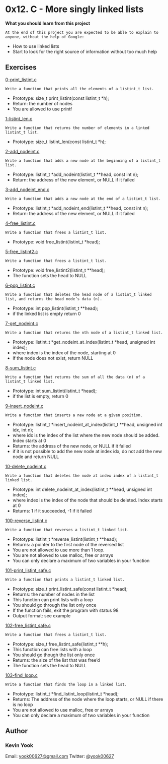 # 0x12. C - More singly linked lists

**What you should learn from this project**

    At the end of this project you are expected to be able to explain to anyone, without the help of Google:

* How to use linked lists
* Start to look for the right source of information without too much help

## Exercises

[0-print_listint.c](./0-print_listint.c)
```
Write a function that prints all the elements of a listint_t list.
```
* Prototype: size_t print_listint(const listint_t *h);
* Return: the number of nodes
* You are allowed to use printf

[1-listint_len.c](./1-listint_len.c)
```
Write a function that returns the number of elements in a linked listint_t list.
```
* Prototype: size_t listint_len(const listint_t *h);

[2-add_nodeint.c](./2-add_nodeint.c)
```
Write a function that adds a new node at the beginning of a listint_t list.
```
* Prototype: listint_t *add_nodeint(listint_t **head, const int n);
* Return: the address of the new element, or NULL if it failed

[3-add_nodeint_end.c](./3-add_nodeint_end.c)
```
Write a function that adds a new node at the end of a listint_t list.
```
* Prototype: listint_t *add_nodeint_end(listint_t **head, const int n);
* Return: the address of the new element, or NULL if it failed

[4-free_listint.c](./4-free_listint.c)
```
Write a function that frees a listint_t list.
```
* Prototype: void free_listint(listint_t *head);

[5-free_listint2.c](./5-free_listint2.c)
```
Write a function that frees a listint_t list.
```
* Prototype: void free_listint2(listint_t **head);
* The function sets the head to NULL

[6-pop_listint.c](./6-pop_listint.c)
```
Write a function that deletes the head node of a listint_t linked list, and returns the head node’s data (n).
```
* Prototype: int pop_listint(listint_t **head);
* if the linked list is empty return 0

[7-get_nodeint.c](./7-get_nodeint.c)
```
Write a function that returns the nth node of a listint_t linked list.
```
* Prototype: listint_t *get_nodeint_at_index(listint_t *head, unsigned int index);
* where index is the index of the node, starting at 0
* if the node does not exist, return NULL

[8-sum_listint.c](./8-sum_listint.c)
```
Write a function that returns the sum of all the data (n) of a listint_t linked list.
```
* Prototype: int sum_listint(listint_t *head);
* if the list is empty, return 0

[9-insert_nodeint.c](./9-insert_nodeint.c)
```
Write a function that inserts a new node at a given position.
```
* Prototype: listint_t *insert_nodeint_at_index(listint_t **head, unsigned int idx, int n);
* where idx is the index of the list where the new node should be added. Index starts at 0
* Returns: the address of the new node, or NULL if it failed
* if it is not possible to add the new node at index idx, do not add the new node and return NULL

[10-delete_nodeint.c](./10-delete_nodeint.c)
```
Write a function that deletes the node at index index of a listint_t linked list.
```
* Prototype: int delete_nodeint_at_index(listint_t **head, unsigned int index);
* where index is the index of the node that should be deleted. Index starts at 0
* Returns: 1 if it succeeded, -1 if it failed

[100-reverse_listint.c](./100-reverse_listint.c)
```
Write a function that reverses a listint_t linked list.
```
* Prototype: listint_t *reverse_listint(listint_t **head);
* Returns: a pointer to the first node of the reversed list
* You are not allowed to use more than 1 loop.
* You are not allowed to use malloc, free or arrays
* You can only declare a maximum of two variables in your function

[101-print_listint_safe.c](./101-print_listint_safe.c)
```
Write a function that prints a listint_t linked list.
```
* Prototype: size_t print_listint_safe(const listint_t *head);
* Returns: the number of nodes in the list
* This function can print lists with a loop
* You should go through the list only once
* If the function fails, exit the program with status 98
* Output format: see example

[102-free_listint_safe.c](./102-free_listint_safe.c)
```
Write a function that frees a listint_t list.
```
* Prototype: size_t free_listint_safe(listint_t **h);
* This function can free lists with a loop
* You should go though the list only once
* Returns: the size of the list that was free’d
* The function sets the head to NULL

[103-find_loop.c](./103-find_loop.c)
```
Write a function that finds the loop in a linked list.
```
* Prototype: listint_t *find_listint_loop(listint_t *head);
* Returns: The address of the node where the loop starts, or NULL if there is no loop
* You are not allowed to use malloc, free or arrays
* You can only declare a maximum of two variables in your function

## Author
### Kevin Yook 
Email: <yook00627@gmail.com> Twitter: [@yook00627](https://twitter.com/yook00627)
